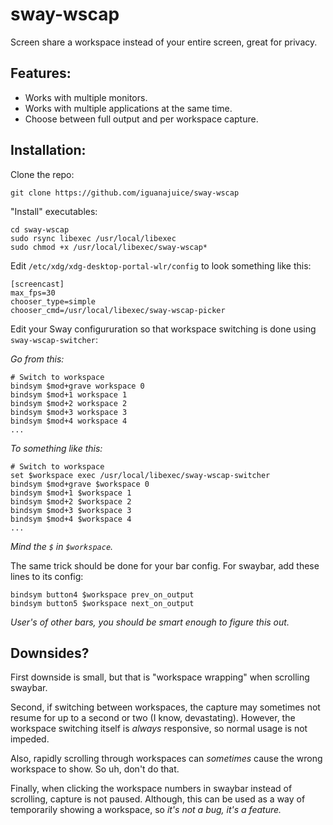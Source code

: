 # sway-wscap

Screen share a workspace instead of your entire screen, great for privacy.

## Features:

* Works with multiple monitors.
* Works with multiple applications at the same time.
* Choose between full output and per workspace capture.

## Installation:

Clone the repo:
```
git clone https://github.com/iguanajuice/sway-wscap
```

"Install" executables:
```
cd sway-wscap
sudo rsync libexec /usr/local/libexec
sudo chmod +x /usr/local/libexec/sway-wscap*
```

Edit `/etc/xdg/xdg-desktop-portal-wlr/config` to look something like this:
```
[screencast]
max_fps=30
chooser_type=simple
chooser_cmd=/usr/local/libexec/sway-wscap-picker
```

Edit your Sway configururation so that workspace switching is done using `sway-wscap-switcher`:

*Go from this:*
```
# Switch to workspace
bindsym $mod+grave workspace 0
bindsym $mod+1 workspace 1
bindsym $mod+2 workspace 2
bindsym $mod+3 workspace 3
bindsym $mod+4 workspace 4
...
```
*To something like this:*
```
# Switch to workspace
set $workspace exec /usr/local/libexec/sway-wscap-switcher
bindsym $mod+grave $workspace 0
bindsym $mod+1 $workspace 1
bindsym $mod+2 $workspace 2
bindsym $mod+3 $workspace 3
bindsym $mod+4 $workspace 4
...
```
*Mind the `$` in `$workspace`.*

The same trick should be done for your bar config. For swaybar, add these lines to its config:
```
bindsym button4 $workspace prev_on_output
bindsym button5 $workspace next_on_output
```
*User's of other bars, you should be smart enough to figure this out.*

## Downsides?

First downside is small, but that is "workspace wrapping" when scrolling swaybar.

Second, if switching between workspaces, the capture may sometimes not resume for up to a second or two (I know, devastating). 
However, the workspace switching itself is *always* responsive, so normal usage is not impeded.

Also, rapidly scrolling through workspaces can *sometimes* cause the wrong workspace to show. So uh, don't do that.

Finally, when clicking the workspace numbers in swaybar instead of scrolling, capture is not paused.
Although, this can be used as a way of temporarily showing a workspace, so *it's not a bug, it's a feature.* 
